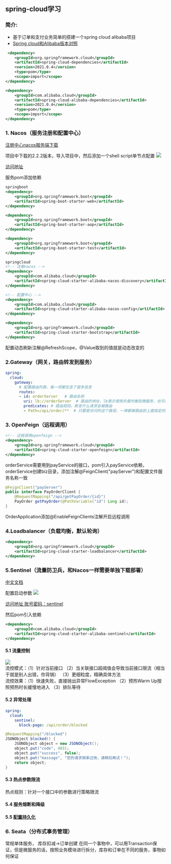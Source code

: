 ## spring-cloud学习

### 简介:
* 基于订单和支付业务简单的搭建一个spring cloud alibaba项目
* [Spring cloud和Alibaba版本对照](https://github.com/alibaba/spring-cloud-alibaba/wiki/%E7%89%88%E6%9C%AC%E8%AF%B4%E6%98%8E)
~~~xml
 <dependency>
    <groupId>org.springframework.cloud</groupId>
    <artifactId>spring-cloud-dependencies</artifactId>
    <version>2021.0.4</version>
    <type>pom</type>
    <scope>import</scope>
</dependency>

<dependency>
    <groupId>com.alibaba.cloud</groupId>
    <artifactId>spring-cloud-alibaba-dependencies</artifactId>
    <version>2021.0.4</version>
    <type>pom</type>
    <scope>import</scope>
</dependency>
~~~

### 1. Nacos（服务注册和配置中心）
[注册中心nacos服务端下载](https://github.com/alibaba/nacos)

项目中下载的2.2.2版本，导入项目中，然后添加一个shell script单节点配置
![](./img/nacos.jpg)

[访问地址](http://192.168.1.9:8848/nacos/index.html)

服务pom添加依赖
~~~xml
springboot
<dependency>
    <groupId>org.springframework.boot</groupId>
    <artifactId>spring-boot-starter-web</artifactId>
</dependency>

<dependency>
    <groupId>org.springframework.boot</groupId>
    <artifactId>spring-boot-starter-aop</artifactId>
</dependency>

<dependency>
    <groupId>org.springframework.boot</groupId>
    <artifactId>spring-boot-starter-test</artifactId>
</dependency>

springcloud
<!-- 注册nacos -->
<dependency>
    <groupId>com.alibaba.cloud</groupId>
    <artifactId>spring-cloud-starter-alibaba-nacos-discovery</artifactId>
</dependency>

<!-- 配置中心 -->
<dependency>
    <groupId>com.alibaba.cloud</groupId>
    <artifactId>spring-cloud-starter-alibaba-nacos-config</artifactId>
</dependency>

<dependency>
    <groupId>org.springframework.cloud</groupId>
    <artifactId>spring-cloud-starter-bootstrap</artifactId>
</dependency>
~~~

配置动态刷新注解@RefreshScope，@Value取到的值就是动态改变的

### 2.Gateway（网关，路由转发到服务）
~~~yml
spring:
  cloud:
    gateway:
      # 配置路由列表，每一项都包含了很多信息
      routes:
      - id: orderServer   # 路由名称
        uri: lb://orderServer  # 路由的地址，lb表示使用负载均衡到微服务，也可以使用http正常转发
        predicates: # 路由规则，断言什么请求会被路由
        - Path=/api/order/**  # 只要是访问的这个路径，一律都被路由到上面指定的服务
~~~

### 3. OpenFeign（远程调用）
~~~xml
<!-- 远程调用openfeign -->
<dependency>
    <groupId>org.springframework.cloud</groupId>
    <artifactId>spring-cloud-starter-openfeign</artifactId>
</dependency>
~~~

orderService需要用到payService的接口，pom引入payService依赖，orderService创建biz目录，添加注解@FeignClient("payServer")和配置文件服务名称一致
~~~java
@FeignClient("payServer")
public interface PayOrderClient {
    @RequestMapping("/api/getPayOrder/{id}")
    PayOrder getPayOrder(@PathVariable("id") Long id);
}
~~~

OrderApplication添加@EnableFeignClients注解开启远程调用

### 4.Loadbalancer（负载均衡，默认轮询）
~~~xml
<dependency>
    <groupId>org.springframework.cloud</groupId>
    <artifactId>spring-cloud-starter-loadbalancer</artifactId>
</dependency>
~~~

### 5.Sentinel（流量防卫兵，和Nacos一样需要单独下载部署）
[中文文档](https://sentinelguard.io/zh-cn/docs/introduction.html)

配置启动参数
![](./img/sentinel.jpg)

[访问地址 账号密码：sentinel](http://localhost:8858/#/login)

然后pom引入依赖
~~~xml
<dependency>
    <groupId>com.alibaba.cloud</groupId>
    <artifactId>spring-cloud-starter-alibaba-sentinel</artifactId>
</dependency>
~~~

#### 5.1 流量控制    
![](./img/流控.png)  
流控模式：（1）针对当前接口  （2）当关联接口超阈值会导致当前接口限流（相当于就是别人出错，你背锅）   （3）更细粒度，精确具体方法  
流控效果：（1）快速失败，直接抛出异常FlowException  （2）预热Warm Up按照预热时长缓慢地进入 （3）排队等待

#### 5.2 异常处理
~~~yml
spring:
  cloud:
    sentinel:
      block-page: /api/order/blocked
~~~

~~~java
@RequestMapping("/blocked")
JSONObject blocked() {
    JSONObject object = new JSONObject();
    object.put("code", 403);
    object.put("success", false);
    object.put("massage", "您的请求频率过快，请稍后再试！");
    return object;
}
~~~

#### 5.3 热点参数限流
热点规则：针对一个接口中的参数进行策略限流

#### 5.4 服务熔断和降级

#### 5.5 [配置持久化](https://blog.csdn.net/qq_45557455/article/details/125694278?utm_medium=distribute.pc_relevant.none-task-blog-2~default~baidujs_utm_term~default-0-125694278-blog-123399569.235^v32^pc_relevant_default_base3&spm=1001.2101.3001.4242.1&utm_relevant_index=3)

### 6. Seata（分布式事务管理）
常规单体服务， 库存扣减->订单创建 在同一个事物中，可以用Transaction保证，但是微服务的话，按照业务模块进行拆分，库存和订单在不同的服务，事物如何保证
